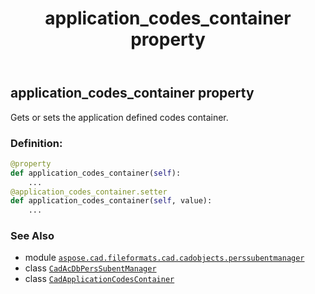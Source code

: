﻿---
title: application_codes_container property
second_title: Aspose.CAD for Python via .NET API References
description: 
type: docs
weight: 50
url: /python-net/aspose.cad.fileformats.cad.cadobjects.perssubentmanager/cadacdbperssubentmanager/application_codes_container/
is_root: false
---

## application_codes_container property


Gets or sets the application defined codes container.
### Definition:
```python
@property
def application_codes_container(self):
    ...
@application_codes_container.setter
def application_codes_container(self, value):
    ...
```

### See Also
* module [`aspose.cad.fileformats.cad.cadobjects.perssubentmanager`](../../)
* class [`CadAcDbPersSubentManager`](/cad/python-net/aspose.cad.fileformats.cad.cadobjects.perssubentmanager/cadacdbperssubentmanager)
* class [`CadApplicationCodesContainer`](/cad/python-net/aspose.cad.fileformats.cad.cadobjects/cadapplicationcodescontainer)
